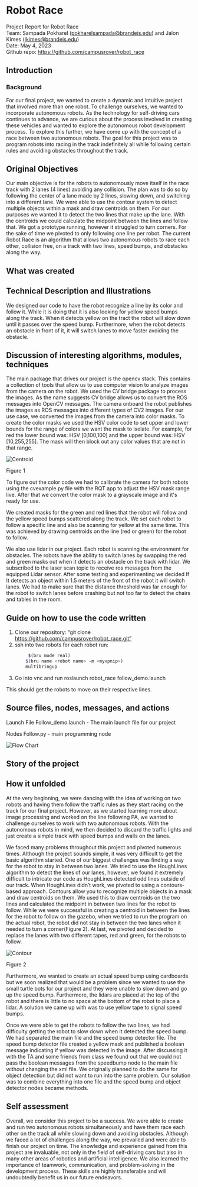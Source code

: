 # Robot Race

Project Report for Robot Race <br>
Team: Sampada Pokharel (pokharelsampada@brandeis.edu) and Jalon Kimes (jkimes@brandeis.edu) <br>
Date: May 4, 2023<br>
Github repo: https://github.com/campusrover/robot_race

## Introduction

### Background

For our final project, we wanted to create a dynamic and intuitive project that involved more than one robot. To challenge ourselves, we wanted to incorporate autonomous robots. As the technology for self-driving cars continues to advance, we are curious about the process involved in creating these vehicles and wanted to explore the autonomous robot development process. To explore this further, we have come up with the concept of a race between two autonomous robots. The goal for this project was to program robots into racing in the track indefinitely all while following certain rules and avoiding obstacles throughout the track.

## Original Objectives

Our main objective is for the robots to autonomously move itself in the race track with 2 lanes (4 lines) avoiding any collision. The plan was to do so by following the center of a lane made by 2 lines, slowing down, and switching into a different lane. We were able to use the contour system to detect multiple objects within a mask and draw centroids on them. For our purposes we wanted it to detect the two lines that make up the lane. With the centroids we could calculate the midpoint between the lines and follow that. We got a prototype running, however it struggled to turn corners. For the sake of time we pivoted to only following one line per robot. The current Robot Race is an algorithm that allows two autonomous robots to race each other, collision free, on a track with two lines, speed bumps, and obstacles along the way.

## What was created

## Technical Description and Illustrations

We designed our code to have the robot recognize a line by its color and follow it. While it is doing that it is also looking for yellow speed bumps along the track. When it detects yellow on the tract the robot will slow down until it passes over the speed bump. Furthermore, when the robot detects an obstacle in front of it, it will switch lanes to move faster avoiding the obstacle.

## Discussion of interesting algorithms, modules, techniques

The main package that drives our project is the opencv stack. This contains a collection of tools that allow us to use computer vision to analyze images from the camera on the robot. We used the CV bridge package to process the images. As the name suggests CV bridge allows us to convert the ROS messages into OpenCV messages. The camera onboard the robot publishes the images as ROS messages into different types of CV2 images. For our use case, we converted the images from the camera into color masks. To create the color masks we used the HSV color code to set upper and lower bounds for the range of colors we want the mask to isolate. For example, for red the lower bound was: HSV [0,100,100] and the upper bound was: HSV [10,255,255]. The mask will then block out any color values that are not in that range.

![Centroid](../images/centroid.png)

Figure 1

To figure out the color code we had to calibrate the camera for both robots using the cvexample.py file with the RQT app to adjust the HSV mask range live. After that we convert the color mask to a grayscale image and it's ready for use.

We created masks for the green and red lines that the robot will follow and the yellow speed bumps scattered along the track. We set each robot to follow a specific line and also be scanning for yellow at the same time. This was achieved by drawing centroids on the line (red or green) for the robot to follow.

We also use lidar in our project. Each robot is scanning the environment for obstacles. The robots have the ability to switch lanes by swapping the red and green masks out when it detects an obstacle on the track with lidar. We subscribed to the laser scan topic to receive ros messages from the equipped Lidar sensor. After some testing and experimenting we decided If It detects an object within 1.5 meters of the front of the robot it will switch lanes. We had to make sure that the distance threshold was far enough for the robot to switch lanes before crashing but not too far to detect the chairs and tables in the room.

## Guide on how to use the code written

1. Clone our repository: “git clone https://github.com/campusrover/robot_race.git”
2. ssh into two robots
   for each robot run:
   ```bash
        $(bru mode real)
       $(bru name <robot name> -m <myvpnip>)
       multibringup
   ```
3. Go into vnc and run roslaunch robot_race follow_demo.launch

This should get the robots to move on their respective lines.

## Source files, nodes, messages, and actions

Launch File
Follow_demo.launch - The main launch file for our project

Nodes
Follow.py - main programming node

![Flow Chart](../images/Flow.png)

## Story of the project

## How it unfolded

At the very beginning, we were dancing with the idea of working on two robots and having them follow the traffic rules as they start racing on the track for our final project. However, as we started learning more about image processing and worked on the line following PA, we wanted to challenge ourselves to work with two autonomous robots. With the autonomous robots in mind, we then decided to discard the traffic lights and just create a simple track with speed bumps and walls on the lanes.

We faced many problems throughout this project and pivoted numerous times. Although the project sounds simple, it was very difficult to get the basic algorithm started. One of our biggest challenges was finding a way for the robot to stay in between two lanes. We tried to use the HoughLines algorithm to detect the lines of our lanes, however, we found it extremely difficult to intricate our code as HoughLines detected odd lines outside of our track. When HoughLines didn’t work, we pivoted to using a contours-based approach. Contours allow you to recognize multiple objects in a mask and draw centroids on them. We used this to draw centroids on the two lines and calculated the midpoint in between two lines for the robot to follow. While we were successful in creating a centroid in between the lines for the robot to follow on the gazebo, when we tried to run the program on the actual robot, the robot did not stay in between the two lanes when it needed to turn a corner(Figure 2). At last, we pivoted and decided to replace the lanes with two different tapes, red and green, for the robots to follow.

![Contour](../images/contour.png)

Figure 2

Furthermore, we wanted to create an actual speed bump using cardboards but we soon realized that would be a problem since we wanted to use the small turtle bots for our project and they were unable to slow down and go up the speed bump. Furthermore, the lidars are placed at the top of the robot and there is little to no space at the bottom of the robot to place a lidar. A solution we came up with was to use yellow tape to signal speed bumps.

Once we were able to get the robots to follow the two lines, we had difficulty getting the robot to slow down when it detected the speed bump. We had separated the main file and the speed bump detector file. The speed bump detector file created a yellow mask and published a boolean message indicating if yellow was detected in the image. After discussing it with the TA and some friends from class we found out that we could not pass the boolean messages from the speedbump node to the main file without changing the xml file. We originally planned to do the same for object detection but did not want to run into the same problem. Our solution was to combine everything into one file and the speed bump and object detector nodes became methods.

## Self assessment

Overall, we consider this project to be a success. We were able to create and run two autonomous robots simultaneously and have them race each other on the track all while slowing down and avoiding obstacles. Although we faced a lot of challenges along the way, we prevailed and were able to finish our project on time. The knowledge and experience gained from this project are invaluable, not only in the field of self-driving cars but also in many other areas of robotics and artificial intelligence. We also learned the importance of teamwork, communication, and problem-solving in the development process. These skills are highly transferable and will undoubtedly benefit us in our future endeavors.
